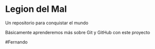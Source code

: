 # Legion del Mal
Un repositorio para conquistar el mundo

Básicamente aprenderemos más sobre Git y GitHub con este proyecto


#Fernando
